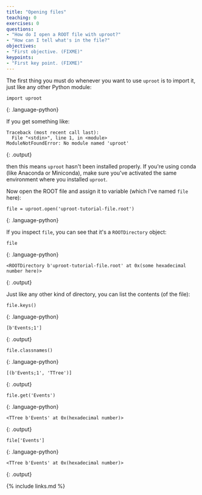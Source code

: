 ```yaml
---
title: "Opening files"
teaching: 0
exercises: 0
questions:
- "How do I open a ROOT file with uproot?"
- "How can I tell what's in the file?"
objectives:
- "First objective. (FIXME)"
keypoints:
- "First key point. (FIXME)"
---
```


The first thing you must do whenever you want to use `uproot` is to import it,
just like any other Python module:

~~~
import uproot
~~~
{: .language-python}

If you get something like:

~~~
Traceback (most recent call last):
  File "<stdin>", line 1, in <module>
ModuleNotFoundError: No module named 'uproot'
~~~
{: .output}

then this means `uproot` hasn't been installed properly.
If you're using conda (like Anaconda or Miniconda),
make sure you've activated the same environment where you installed `uproot`.

Now open the ROOT file and assign it to variable (which I've named `file` here):

~~~
file = uproot.open('uproot-tutorial-file.root')
~~~
{: .language-python}

If you inspect `file`, you can see that it's a `ROOTDirectory` object:

~~~
file
~~~
{: .language-python}
~~~
<ROOTDirectory b'uproot-tutorial-file.root' at 0x(some hexadecimal number here)>
~~~
{: .output}

Just like any other kind of directory, you can list the contents (of the file):
~~~
file.keys()
~~~
{: .language-python}
~~~
[b'Events;1']
~~~
{: .output}

~~~
file.classnames()
~~~
{: .language-python}
~~~
[(b'Events;1', 'TTree')]
~~~
{: .output}

~~~
file.get('Events')
~~~
{: .language-python}
~~~
<TTree b'Events' at 0x(hexadecimal number)>
~~~
{: .output}

~~~
file['Events']
~~~
{: .language-python}
~~~
<TTree b'Events' at 0x(hexadecimal number)>
~~~
{: .output}

{% include links.md %}
